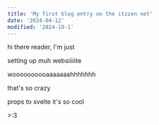 ```yaml
---
title: 'My first blog entry on the itzzen net'
date: '2024-04-12'
modified: '2024-10-1'
---
```


hi there reader, I'm just

setting up muh websiiiiite

woooooooooaaaaaaahhhhhhh

that's so crazy

props to svelte it's so cool

\>:3

